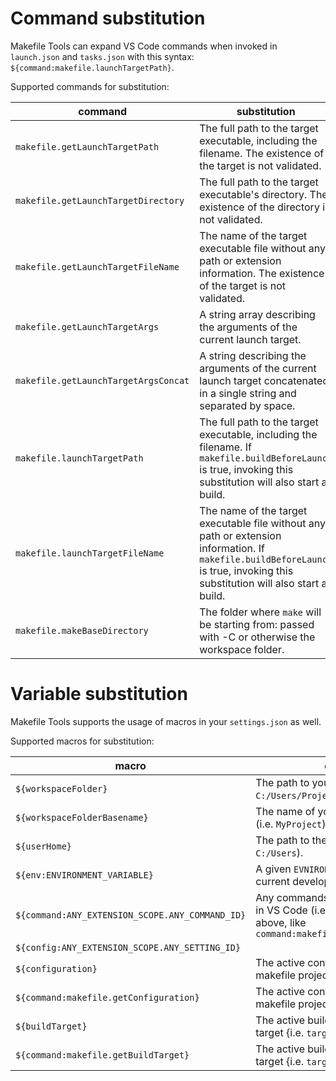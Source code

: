 # Command substitution

Makefile Tools can expand VS Code commands when invoked in `launch.json` and `tasks.json` with this syntax: `${command:makefile.launchTargetPath}`.

Supported commands for substitution:

|command|substitution|
|-------|------------|
|`makefile.getLaunchTargetPath`|The full path to the target executable, including the filename. The existence of the target is not validated.|
|`makefile.getLaunchTargetDirectory`|The full path to the target executable's directory. The existence of the directory is not validated.|
|`makefile.getLaunchTargetFileName`|The name of the target executable file without any path or extension information. The existence of the target is not validated.|
|`makefile.getLaunchTargetArgs`|A string array describing the arguments of the current launch target.|
|`makefile.getLaunchTargetArgsConcat`|A string describing the arguments of the current launch target concatenated in a single string and separated by space.|
|`makefile.launchTargetPath`|The full path to the target executable, including the filename. If `makefile.buildBeforeLaunch` is true, invoking this substitution will also start a build.|
|`makefile.launchTargetFileName`|The name of the target executable file without any path or extension information. If `makefile.buildBeforeLaunch` is true, invoking this substitution will also start a build.|
|`makefile.makeBaseDirectory`|The folder where `make` will be starting from: passed with -C or otherwise the workspace folder.|

# Variable substitution

Makefile Tools supports the usage of macros in your `settings.json` as well.

Supported macros for substitution:

|macro|definition|
|-----|----------|
|`${workspaceFolder}`| The path to your workspace folder (i.e. `C:/Users/Projects/MyProject`). |
|`${workspaceFolderBasename}`| The name of your workspace folder (i.e. `MyProject`). |
|`${userHome}`| The path to the user's home folder (i.e. `C:/Users`). |
|`${env:ENVIRONMENT_VARIABLE}`| A given `EVNIRONMENT_VARIBLE` for the current development environment. | 
|`${command:ANY_EXTENSION_SCOPE.ANY_COMMAND_ID}` | Any commands for a given extension in VS Code (i.e. any of the ones listed above, like `command:makefile.getLaunchTargetPath`|
|`${config:ANY_EXTENSION_SCOPE.ANY_SETTING_ID}` |
|`${configuration}`| The active configuration of your makefile project (i.e. `debug_x86`) |
|`${command:makefile.getConfiguration}`| The active configuration of your makefile project (i.e. `debug_x86`) |
|`${buildTarget}`| The active build target of your makefile target {i.e. `target.exe`} |
|`${command:makefile.getBuildTarget}`| The active build target of your makefile target {i.e. `target.exe`} |
 
